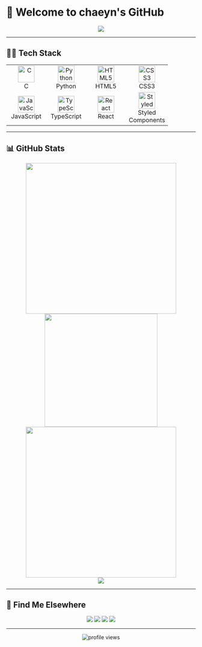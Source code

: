 # 🚀 Welcome to chaeyn's GitHub

<div align="center">
  <img src="https://capsule-render.vercel.app/api?type=waving&color=gradient&customColorList=2,19,20,21,22,25,27,28&height=220&section=header&text=chaeyn&fontSize=65&fontColor=fff&animation=fadeIn&fontAlignY=35" />
</div>

---

## 🧑‍💻 **Tech Stack**

<div align="center">
  <table>
    <tr>
      <td align="center" width="90"><img src="https://skillicons.dev/icons?i=c" width="44" height="44" alt="C" /><br>C</td>
      <td align="center" width="90"><img src="https://skillicons.dev/icons?i=python" width="44" height="44" alt="Python" /><br>Python</td>
      <td align="center" width="90"><img src="https://skillicons.dev/icons?i=html" width="44" height="44" alt="HTML5" /><br>HTML5</td>
      <td align="center" width="90"><img src="https://skillicons.dev/icons?i=css" width="44" height="44" alt="CSS3" /><br>CSS3</td>
    </tr>
    <tr>
      <td align="center" width="90"><img src="https://skillicons.dev/icons?i=js" width="44" height="44" alt="JavaScript" /><br>JavaScript</td>
      <td align="center" width="90"><img src="https://skillicons.dev/icons?i=ts" width="44" height="44" alt="TypeScript" /><br>TypeScript</td>
      <td align="center" width="90"><img src="https://skillicons.dev/icons?i=react" width="44" height="44" alt="React" /><br>React</td>
      <td align="center" width="90"><img src="https://skillicons.dev/icons?i=styledcomponents" width="44" height="44" alt="Styled Components" /><br>Styled Components</td>
    </tr>
  </table>
</div>

---

## 📊 **GitHub Stats**

<div align="center">
  <img width="400" src="https://github-readme-stats.vercel.app/api?username=chaeyn&show_icons=true&theme=onedark&hide_border=true&count_private=true" />
  <img width="300" src="https://github-readme-stats.vercel.app/api/top-langs/?username=chaeyn&layout=compact&theme=onedark&hide_border=true" />
</div>

<div align="center">
  <img width="400" src="https://github-readme-streak-stats.herokuapp.com/?user=chaeyn&theme=onedark&hide_border=true" />
</div>

<div align="center">
  <img src="https://github-profile-trophy.vercel.app/?username=chaeyn&theme=onedark&no-frame=true&no-bg=true&row=1&column=4" />
</div>

---

## 🤝 **Find Me Elsewhere**

<div align="center">
  <a href="mailto:me@chaeyn.com"><img src="https://img.shields.io/badge/Gmail-22223b?style=for-the-badge&logo=gmail&logoColor=white"/></a>
  <a href="https://velog.io/@__chaeyn"><img src="https://img.shields.io/badge/Velog-22223b?style=for-the-badge&logo=velog&logoColor=white"/></a>
  <a href="https://chaeyn.notion.site"><img src="https://img.shields.io/badge/Notion-22223b?style=for-the-badge&logo=notion&logoColor=white"/></a>
  <a href="https://instagram.com/__chaeyn"><img src="https://img.shields.io/badge/Instagram-22223b?style=for-the-badge&logo=instagram&logoColor=white"/></a>
</div>

---

<p align="center">
  <img src="https://komarev.com/ghpvc/?username=chaeyn" alt="profile views"/>
</p>
